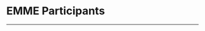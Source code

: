 # EMME Participants
---

<Template>

## Name 

*Position Title*

+ email:
+ about me:

<replace your number with your info given the template>

1. 

2. 
## Mario Muscarella 
Assistant Professor

email: memuscarella@alaska.edu


3.
**Tracie** 

4. Taylor 

5. ##Ariane Peralta 

6. 

7. 

8. Grant Wright
Hello World, interests include toxicology, emerging contaminants, environmental policy, etc.

9. ## Kodi Haughn
email: khaughn@alaska.edu
Biology Grad student UAF

10. 

11. 

12. Jasper

13. 

14. 

15. Alexis Walker 

16. 

17. 

18. 

19. 

20. 





